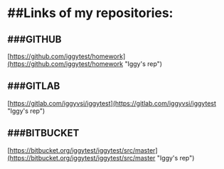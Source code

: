 ##Links of my repositories:
======

###GITHUB
------

[https://github.com/iggytest/homework](https://github.com/iggytest/homework "Iggy's rep")

###GITLAB
------

[https://gitlab.com/iggyvsi/iggytest](https://gitlab.com/iggyvsi/iggytest "Iggy's rep")

###BITBUCKET
------

[https://bitbucket.org/iggytest/iggytest/src/master](https://bitbucket.org/iggytest/iggytest/src/master "Iggy's rep")